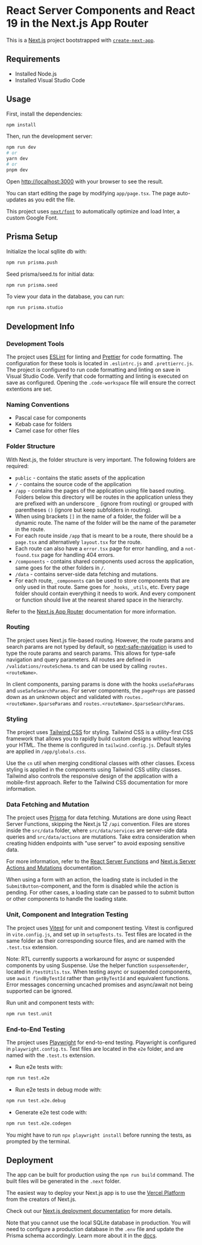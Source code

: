# React Server Components and React 19 in the Next.js App Router

This is a [Next.js](https://nextjs.org/) project bootstrapped with [`create-next-app`](https://github.com/vercel/next.js/tree/canary/packages/create-next-app).

## Requirements

- Installed Node.js
- Installed Visual Studio Code

## Usage

First, install the dependencies:

```bash
npm install
```

Then, run the development server:

```bash
npm run dev
# or
yarn dev
# or
pnpm dev
```

Open [http://localhost:3000](http://localhost:3000) with your browser to see the result.

You can start editing the page by modifying `app/page.tsx`. The page auto-updates as you edit the file.

This project uses [`next/font`](https://nextjs.org/docs/basic-features/font-optimization) to automatically optimize and load Inter, a custom Google Font.

## Prisma Setup

Initialize the local sqllite db with:

```bash
npm run prisma.push
```

Seed prisma/seed.ts for initial data:

```sh
npm run prisma.seed
```

To view your data in the database, you can run:

```bash
npm run prisma.studio
```

## Development Info

### Development Tools

The project uses [ESLint](https://eslint.org/) for linting and [Prettier](https://prettier.io/) for code formatting. The configuration for these tools is located in `.eslintrc.js` and `.prettierrc.js`. The project is configured to run code formatting and linting on save in Visual Studio Code. Verify that code formatting and linting is executed on save as configured. Opening the `.code-workspace` file will ensure the correct extentions are set.

### Naming Conventions

- Pascal case for components
- Kebab case for folders
- Camel case for other files

### Folder Structure

With Next.js, the folder structure is very important. The following folders are required:

- `public` - contains the static assets of the application
- `/` - contains the source code of the application
- `/app` - contains the pages of the application using file based routing. Folders below this directory will be routes in the application unless they are prefixed with an underscore `_` (ignore from routing) or grouped with parentheses `()` (ignore but keep subfolders in routing).
- When using brackets `[]` in the name of a folder, the folder will be a dynamic route. The name of the folder will be the name of the parameter in the route.
- For each route inside `/app` that is meant to be a route, there should be a `page.tsx` and alternatively `layout.tsx` for the route.
- Each route can also have a `error.tsx` page for error handling, and a `not-found.tsx` page for handling 404 errors.
- `/components` - contains shared components used across the application, same goes for the other folders in `/`.
- `/data` - contains server-side data fetching and mutations.
- For each route, `_components` can be used to store components that are only used in that route. Same goes for `_hooks`, `_utils`, etc. Every page folder should contain everything it needs to work. And every component or function should live at the nearest shared space in the hierarchy.

Refer to the [Next.js App Router](https://nextjs.org/docs/app) documentation for more information.

### Routing

The project uses Next.js file-based routing. However, the route params and search params are not typed by default, so [next-safe-navigation](https://github.com/lukemorales/next-safe-navigation) is used to type the route params and search params. This allows for type-safe navigation and query parameters. All routes are defined in `/validations/routeSchema.ts` and can be used by calling `routes.<routeName>`.

In client components, parsing params is done with the hooks `useSafeParams` and `useSafeSearchParams`. For server components, the `pageProps` are passed down as an unknown object and validated with `routes.<routeName>.$parseParams` and `routes.<routeName>.$parseSearchParams`.

### Styling

The project uses [Tailwind CSS](https://tailwindcss.com/) for styling. Tailwind CSS is a utility-first CSS framework that allows you to rapidly build custom designs without leaving your HTML. The theme is configured in `tailwind.config.js`. Default styles are applied in `/app/globals.css`.

Use the `cn` util when merging conditional classes with other classes. Excess styling is applied in the components using Tailwind CSS utility classes. Tailwind also controls the responsive design of the application with a mobile-first approach. Refer to the Tailwind CSS documentation for more information.

### Data Fetching and Mutation

The project uses [Prisma](https://www.prisma.io/) for data fetching. Mutations are done using React Server Functions, skipping the Next.js 12 `/api` convention. Files are stores inside the `src/data` folder, where `src/data/services` are server-side data queries and `src/data/actions` are mutations. Take extra consideration when creating hidden endpoints with "use server" to avoid exposing sensitive data.

For more information, refer to the [React Server Functions](https://19.react.dev/reference/rsc/server-functions) and [Next.js Server Actions and Mutations](https://nextjs.org/docs/app/building-your-application/data-fetching/server-actions-and-mutations) documentation.

When using a form with an action, the loading state is included in the `SubmitButton`-component, and the form is disabled while the action is pending. For other cases, a loading state can be passed to to submit button or other components to handle the loading state.

### Unit, Component and Integration Testing

The project uses [Vitest](https://vitest.dev) for unit and component testing. Vitest is configured in `vite.config.js`, and set up in `setupTests.ts`. Test files are located in the same folder as their corresponding source files, and are named with the `.test.tsx` extension.

Note: RTL currently supports a workaround for async or suspended components by using Suspense. Use the helper function `suspenseRender`, located in `/testUtils.tsx`. When testing async or suspended components, use `await findByTestId` rather than `getByTestId` and equivalent functions. Error messages concerning uncached promises and async/await not being supported can be ignored.

Run unit and component tests with:

```bash
npm run test.unit
```

### End-to-End Testing

The project uses [Playwright](https://playwright.dev/) for end-to-end testing. Playwright is configured in `playwright.config.ts`. Test files are located in the `e2e` folder, and are named with the `.test.ts` extension.

- Run e2e tests with:

```bash
npm run test.e2e
```

- Run e2e tests in debug mode with:

```bash
npm run test.e2e.debug
```

- Generate e2e test code with:

```bash
npm run test.e2e.codegen
```

You might have to run `npx playwright install` before running the tests, as prompted by the terminal.

## Deployment

The app can be built for production using the `npm run build` command. The built files will be generated in the `.next` folder.

The easiest way to deploy your Next.js app is to use the [Vercel Platform](https://vercel.com/new?utm_medium=default-template&filter=next.js&utm_source=create-next-app&utm_campaign=create-next-app-readme) from the creators of Next.js.

Check out our [Next.js deployment documentation](https://nextjs.org/docs/deployment) for more details.

Note that you cannot use the local SQLite database in production. You will need to configure a production database in the `.env` file and update the Prisma schema accordingly. Learn more about it in the [docs](https://pris.ly/d/prisma-schema).
